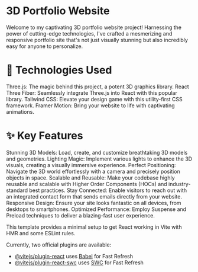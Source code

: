 # 3D Portfolio Website
Welcome to my captivating 3D portfolio website project! Harnessing the power of cutting-edge technologies, I've crafted a mesmerizing and responsive portfolio site that's not just visually stunning but also incredibly easy for anyone to personalize.

# 🚀 Technologies Used

Three.js: The magic behind this project, a potent 3D graphics library.
React Three Fiber: Seamlessly integrate Three.js into React with this popular library.
Tailwind CSS: Elevate your design game with this utility-first CSS framework.
Framer Motion: Bring your website to life with captivating animations.

# ✨ Key Features

Stunning 3D Models: Load, create, and customize breathtaking 3D models and geometries.
Lighting Magic: Implement various lights to enhance the 3D visuals, creating a visually immersive experience.
Perfect Positioning: Navigate the 3D world effortlessly with a camera and precisely position objects in space.
Scalable and Reusable: Make your codebase highly reusable and scalable with Higher Order Components (HOCs) and industry-standard best practices.
Stay Connected: Enable visitors to reach out with an integrated contact form that sends emails directly from your website.
Responsive Design: Ensure your site looks fantastic on all devices, from desktops to smartphones.
Optimized Performance: Employ Suspense and Preload techniques to deliver a blazing-fast user experience.


This template provides a minimal setup to get React working in Vite with HMR and some ESLint rules.

Currently, two official plugins are available:

- [@vitejs/plugin-react](https://github.com/vitejs/vite-plugin-react/blob/main/packages/plugin-react/README.md) uses [Babel](https://babeljs.io/) for Fast Refresh
- [@vitejs/plugin-react-swc](https://github.com/vitejs/vite-plugin-react-swc) uses [SWC](https://swc.rs/) for Fast Refresh

